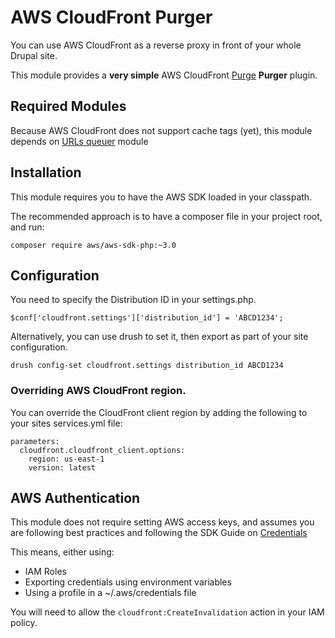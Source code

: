 [//]: # ( clear&&curl -s -F input_files[]=@README.md -F from=markdown -F to=html http://c.docverter.com/convert|tail -n+11|head -n-2 )

# AWS CloudFront Purger

You can use AWS CloudFront as a reverse proxy in front of your whole Drupal site.

This module provides a **very simple** AWS CloudFront [Purge][1] **Purger** plugin.

## Required Modules

Because AWS CloudFront does not support cache tags (yet), this module depends on [URLs queuer][2] module

## Installation

This module requires you to have the AWS SDK loaded in your classpath.

The recommended approach is to have a composer file in your project root, and run:

```
composer require aws/aws-sdk-php:~3.0
```

## Configuration

You need to specify the Distribution ID in your settings.php.

```
$conf['cloudfront.settings']['distribution_id'] = 'ABCD1234';
```
Alternatively, you can use drush to set it, then export as part of your site configuration.

```
drush config-set cloudfront.settings distribution_id ABCD1234
```

### Overriding AWS CloudFront region.

You can override the CloudFront client region by adding the following to your sites services.yml file:

```
parameters:
  cloudfront.cloudfront_client.options:
    region: us-east-1
    version: latest
```

## AWS Authentication

This module does not require setting AWS access keys, and assumes you are following best practices and
following the SDK Guide on [Credentials][3]

This means, either using:

- IAM Roles
- Exporting credentials using environment variables
- Using a profile in a ~/.aws/credentials file

You will need to allow the `cloudfront:CreateInvalidation` action in your IAM policy.

[1]: https://www.drupal.org/project/purge
[2]: https://www.drupal.org/project/purge_queuer_url
[3]: http://docs.aws.amazon.com/aws-sdk-php/v3/guide/guide/credentials.html
